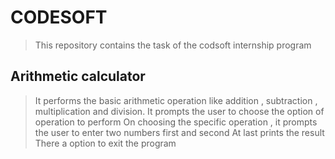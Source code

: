 # CODESOFT
> This repository contains the task of the codsoft internship program
## Arithmetic calculator 
  > It performs the basic arithmetic operation like addition , subtraction , multiplication and division.
  > It prompts the user to choose the option of operation to perform 
  > On choosing the specific operation , it prompts the user to enter two numbers first and second 
  > At last prints the result
  > There a option to exit the program
  

